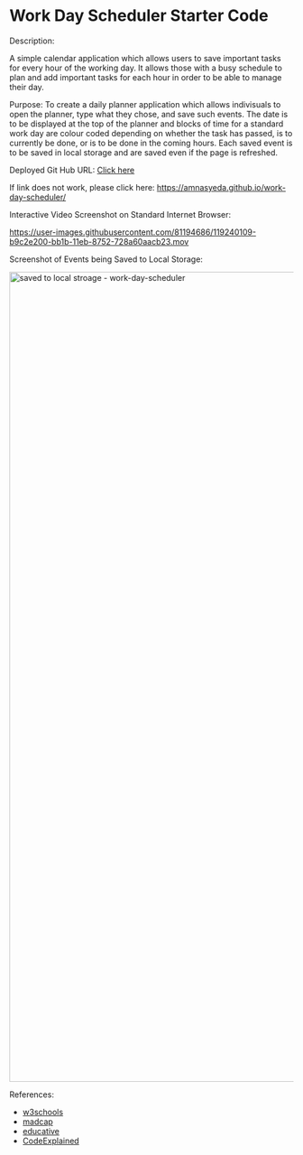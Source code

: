 
# Work Day Scheduler Starter Code


Description:

A simple calendar application which allows users to save important tasks for every hour of the working day. It allows those with a busy schedule to plan and add important tasks for each hour in order to be able to manage their day. 

Purpose: To create a daily planner application which allows indivisuals to open the planner, type what they chose, and save such events. The date is to be displayed at the top of the planner and blocks of time for a standard work day are colour coded depending on whether the task has passed, is to currently be done, or is to be done in the coming hours. Each saved event is to be saved in local storage and are saved even if the page is refreshed. 

Deployed Git Hub URL: 
<a href="https://amnasyeda.github.io/work-day-scheduler/" target="_blank">Click here</a>

If link does not work, please click here: https://amnasyeda.github.io/work-day-scheduler/




Interactive Video Screenshot on Standard Internet Browser:


https://user-images.githubusercontent.com/81194686/119240109-b9c2e200-bb1b-11eb-8752-728a60aacb23.mov








Screenshot of Events being Saved to Local Storage: 


<img width="1435" alt="saved to local stroage - work-day-scheduler" src="https://user-images.githubusercontent.com/81194686/119240123-d4955680-bb1b-11eb-9fc0-233444e2bf28.png">







References:
- [w3schools](https://www.w3schools.com/html/html_scripts.asp)
- [madcap](https://kb.madcapsoftware.com/Content/Misc/GEN1011Z_-_Loading_local_files_in_Google_Chrome.htm)
- [educative](https://www.educative.io/edpresso/how-to-create-a-countdown-timer-using-javascript)
- [CodeExplained](https://www.codeexplained.org/2018/10/create-multiple-choice-quiz-using-javascript.html)
 
